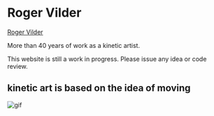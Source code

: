 # Roger Vilder
[Roger Vilder](https://sleepy-headland-01278.herokuapp.com/)

More than 40 years of work as a kinetic artist.

This website is still a work in progress. Please issue any idea or code review.

## kinetic art is based on the idea of moving
![gif](app/assets/images/home2.gif)
